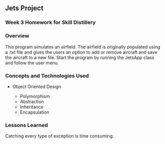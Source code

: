 ## Jets Project

### Week 3 Homework for Skill Distillery

### Overview
This program simulates an airfield. The airfield is originally populated using a .txt file and gives the users an option to add or remove aircraft and save the aircraft to a new file. 
Start the program by running the JetsApp class and follow the user menu. 



### Concepts and Technologies Used

* Object Oriented Design

  * Polymorphism
  * Abstraction
  * Inheritance
  * Encapsulation
	
### Lessons Learned
Catching every type of exception is time consuming.
